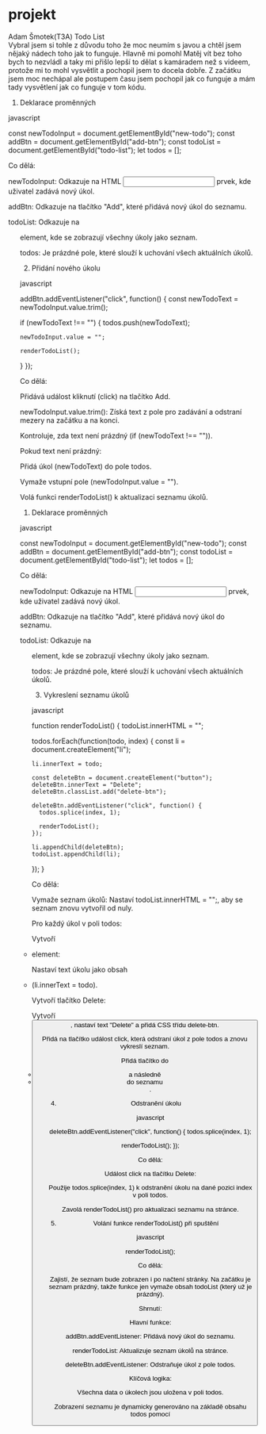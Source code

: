 # projekt
Adam Šmotek(T3A) Todo List                                                                                                                                                                  
Vybral jsem si tohle z důvodu toho že moc neumím s javou
a chtěl jsem nějaký nádech toho jak to funguje.
Hlavně mi pomohl Matěj vít bez toho bych to nezvládl
a taky mi přišlo lepší to dělat s kamáradem než s videem,
protože mi to mohl vysvětlit a pochopil jsem to docela dobře.
Z začátku jsem moc nechápal ale postupem času jsem pochopil jak co funguje
a mám tady vysvětlení jak co funguje v tom kódu.



1. Deklarace proměnných 

javascript 

const newTodoInput = document.getElementById("new-todo"); 
const addBtn = document.getElementById("add-btn"); 
const todoList = document.getElementById("todo-list"); 
let todos = []; 

Co dělá: 

newTodoInput: Odkazuje na HTML <input> prvek, kde uživatel zadává nový úkol. 

addBtn: Odkazuje na tlačítko "Add", které přidává nový úkol do seznamu. 

todoList: Odkazuje na <ul> element, kde se zobrazují všechny úkoly jako seznam. 

todos: Je prázdné pole, které slouží k uchování všech aktuálních úkolů. 

 

 

2. Přidání nového úkolu 

javascript 

addBtn.addEventListener("click", function() { 
  const newTodoText = newTodoInput.value.trim(); 
 
  if (newTodoText !== "") { 
    todos.push(newTodoText); 
 
    newTodoInput.value = ""; 
 
    renderTodoList(); 
  } 
}); 
 

Co dělá: 

Přidává událost kliknutí (click) na tlačítko Add. 

newTodoInput.value.trim(): Získá text z pole pro zadávání a odstraní mezery na začátku a na konci. 

Kontroluje, zda text není prázdný (if (newTodoText !== "")). 

Pokud text není prázdný: 

Přidá úkol (newTodoText) do pole todos. 

Vymaže vstupní pole (newTodoInput.value = ""). 

Volá funkci renderTodoList() k aktualizaci seznamu úkolů. 

 

1. Deklarace proměnných 

javascript 

const newTodoInput = document.getElementById("new-todo"); 
const addBtn = document.getElementById("add-btn"); 
const todoList = document.getElementById("todo-list"); 
let todos = []; 

Co dělá: 

newTodoInput: Odkazuje na HTML <input> prvek, kde uživatel zadává nový úkol. 

addBtn: Odkazuje na tlačítko "Add", které přidává nový úkol do seznamu. 

todoList: Odkazuje na <ul> element, kde se zobrazují všechny úkoly jako seznam. 

todos: Je prázdné pole, které slouží k uchování všech aktuálních úkolů. 

 

 

 

3. Vykreslení seznamu úkolů 

javascript 

function renderTodoList() { 
  todoList.innerHTML = ""; 
 
  todos.forEach(function(todo, index) { 
    const li = document.createElement("li"); 
 
    li.innerText = todo; 
 
    const deleteBtn = document.createElement("button"); 
    deleteBtn.innerText = "Delete"; 
    deleteBtn.classList.add("delete-btn"); 
 
    deleteBtn.addEventListener("click", function() { 
      todos.splice(index, 1); 
 
      renderTodoList(); 
    }); 
 
    li.appendChild(deleteBtn); 
    todoList.appendChild(li); 
  }); 
} 
 

Co dělá: 

Vymaže seznam úkolů: Nastaví todoList.innerHTML = "";, aby se seznam znovu vytvořil od nuly. 

Pro každý úkol v poli todos: 

Vytvoří <li> element: 

Nastaví text úkolu jako obsah <li> (li.innerText = todo). 

Vytvoří tlačítko Delete: 

Vytvoří <button>, nastaví text "Delete" a přidá CSS třídu delete-btn. 

Přidá na tlačítko událost click, která odstraní úkol z pole todos a znovu vykreslí seznam. 

Přidá tlačítko do <li> a následně <li> do seznamu <ul>. 

 

 

4. Odstranění úkolu 

javascript 

deleteBtn.addEventListener("click", function() { 
  todos.splice(index, 1); 
 
  renderTodoList(); 
}); 
 

Co dělá: 

Událost click na tlačítku Delete: 

Použije todos.splice(index, 1) k odstranění úkolu na dané pozici index v poli todos. 

Zavolá renderTodoList() pro aktualizaci seznamu na stránce. 

 

5. Volání funkce renderTodoList() při spuštění 

javascript 

renderTodoList(); 
 

Co dělá: 

Zajistí, že seznam bude zobrazen i po načtení stránky. Na začátku je seznam prázdný, takže funkce jen vymaže obsah todoList (který už je prázdný). 

 

Shrnutí: 

Hlavní funkce: 

addBtn.addEventListener: Přidává nový úkol do seznamu. 

renderTodoList: Aktualizuje seznam úkolů na stránce. 

deleteBtn.addEventListener: Odstraňuje úkol z pole todos. 

Klíčová logika: 

Všechna data o úkolech jsou uložena v poli todos. 

Zobrazení seznamu je dynamicky generováno na základě obsahu todos pomocí 

 
